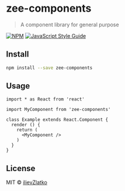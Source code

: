 # zee-components

> A component library for general purpose

[![NPM](https://img.shields.io/npm/v/zee-components.svg)](https://www.npmjs.com/package/zee-components) [![JavaScript Style Guide](https://img.shields.io/badge/code_style-standard-brightgreen.svg)](https://standardjs.com)

## Install

```bash
npm install --save zee-components
```

## Usage

```tsx
import * as React from 'react'

import MyComponent from 'zee-components'

class Example extends React.Component {
  render () {
    return (
      <MyComponent />
    )
  }
}
```

## License

MIT © [ilievZlatko](https://github.com/ilievZlatko)
